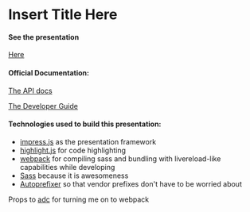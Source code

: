 # Insert Title Here

#### See the presentation
[Here](http://mattdanskey.github.io/)

#### Official Documentation:
[The API docs](https://docs.angularjs.org/api/)

[The Developer Guide](https://docs.angularjs.org/guide/)

#### Technologies used to build this presentation:
* [impress.js](https://github.com/bartaz/impress.js) as the presentation framework
* [highlight.js](https://highlightjs.org/) for code highlighting
* [webpack](http://webpack.github.io/) for compiling sass and bundling with livereload-like capabilities while developing
* [Sass](http://sass-lang.com/) because it is awesomeness
* [Autoprefixer](https://github.com/postcss/autoprefixer) so that vendor prefixes don't have to be worried about


Props to [adc](https://github.com/andrewdc) for turning me on to webpack
